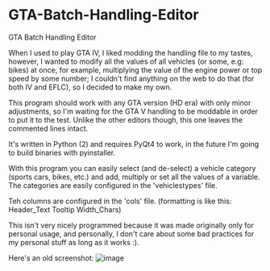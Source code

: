 # GTA-Batch-Handling-Editor
GTA Batch Handling Editor

When I used to play GTA IV, I liked modding the handling file to my tastes, however, I wanted to modify all the values of all vehicles (or some, e.g: bikes) at once, for example, multiplying the value of the engine power or top speed by some number; I couldn't find anything on the web to do that (for both IV and EFLC), so I decided to make my own.

This program should work with any GTA version (HD era) with only minor adjustments, so I'm waiting for the GTA V handling to be moddable in order to put it to the test. Unlike the other editors though, this one leaves the commented lines intact.

It's written in Python (2) and requires PyQt4 to work, in the future I'm going to build binaries with pyinstaller.

With this program you can easily select (and de-select) a vehicle category (sports cars, bikes, etc.) and add, multiply or set all the values of a variable. The categories are easily configured in the 'vehiclestypes' file.

Teh columns are configured in the 'cols' file. (formatting is like this: Header_Text Tooltip Width_Chars)

This isn't very nicely programmed because it was made originally only for personal usage, and personally, I don't care about some bad practices for my personal stuff as long as it works :).

Here's an old screenshot:
![image](https://fungamesreactor.files.wordpress.com/2015/05/sshot1.png)
